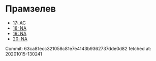 # Прамзелев
- [17: AC](17.md)
- [18: NA](18.md)
- [19: NA](19.md)
- [20: NA](20.md)

Commit: 63ca81ecc321058c81e7e4143b9362737dde0d82
 fetched at: 20201015-130241
